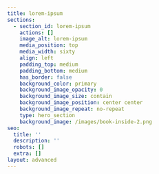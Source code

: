 ```yaml
---
title: lorem-ipsum
sections:
  - section_id: lorem-ipsum
    actions: []
    image_alt: lorem-ipsum
    media_position: top
    media_width: sixty
    align: left
    padding_top: medium
    padding_bottom: medium
    has_border: false
    background_color: primary
    background_image_opacity: 0
    background_image_size: contain
    background_image_position: center center
    background_image_repeat: no-repeat
    type: hero_section
    background_image: /images/book-inside-2.png
seo:
  title: ''
  description: ''
  robots: []
  extra: []
layout: advanced
---
```

